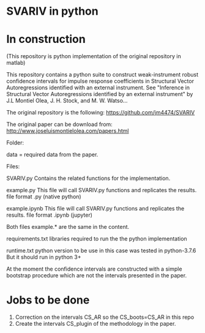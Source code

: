 # SVARIV in python 

# In construction

(This repository is python implementation of the original repository in matlab)

This repository contains a python suite to construct weak-instrument robust confidence intervals for impulse response coefficients in Structural Vector Autoregressions identified with an external instrument. See "Inference in Structural Vector Autoregressions identified by an external instrument" by J.L Montiel Olea, J. H. Stock, and M. W. Watso…

The original repository is the following: https://github.com/jm4474/SVARIV

The original paper can be download from: http://www.joseluismontielolea.com/papers.html 


Folder:

data = required data from the paper. 

Files:

SVARIV.py
Contains the related functions for the implementation.

example.py
This file will call SVARIV.py functions and replicates the results. file format .py (native python)

example.ipynb
This file will call SVARIV.py functions and replicates the results. file format .ipynb (jupyter)

Both files example.* are the same in the content.

requirements.txt
libraries required to run the the python implementation

runtime.txt
python version to be use in this case was tested in python-3.7.6
But it should run in python 3+

At the moment the confidence intervals are constructed with a simple bootstrap procedure which are not the intervals presented
in the paper. 

# Jobs to be done

1. Correction on the intervals CS_AR so the CS_boots=CS_AR in this repo 
2. Create the intervals CS_plugin of the methodology in the paper.












